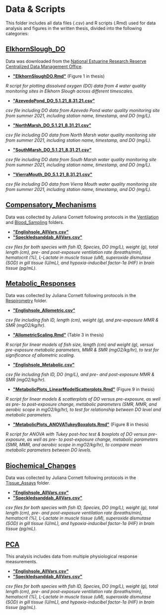 # Data & Scripts

This folder includes all data files (.csv) and R scripts (.Rmd) used for data analysis and figures in the written thesis, divided into the following categories:

## [ElkhornSlough_DO](ElkhornSlough_DO)

Data was downloaded from the [National Estuarine Research Reserve Centralized Data Management Office](http://cdmo.baruch.sc.edu/dges/).

* [**"ElkhornSloughDO.Rmd"**](ElkhornSlough_DO/ElkhornSloughDO.Rmd) (Figure 1 in thesis)

_R script for plotting dissolved oxygen (DO) data from 4 water quality monitoring sites in Elkhorn Slough across different timescales._

* [**"AzevedoPond_DO_5.1.21_8.31.21.csv"**](ElkhornSlough_DO/AzevedoPond_DO_5.1.21_8.31.21.csv)

_csv file including DO data from Azevedo Pond water quality monitoring site from summer 2021, including station name, timestamp, and DO (mg/L)._

* [**"NorthMarsh_DO_5.1.21_8.31.21.csv"**](ElkhornSlough_DO/NorthMarsh_DO_5.1.21_8.31.21.csv)

_csv file including DO data from North Marsh water quality monitoring site from summer 2021, including station name, timestamp, and DO (mg/L)._

* [**"SouthMarsh_DO_5.1.21_8.31.21.csv"**](ElkhornSlough_DO/SouthMarsh_DO_5.1.21_8.31.21.csv)

_csv file including DO data from South Marsh water quality monitoring site from summer 2021, including station name, timestamp, and DO (mg/L)._

* [**"VierraMouth_DO_5.1.21_8.31.21.csv"**](ElkhornSlough_DO/VierraMouth_DO_5.1.21_8.31.21.csv)

_csv file including DO data from Vierra Mouth water quality monitoring site from summer 2021, including station name, timestamp, and DO (mg/L)._

## [Compensatory_Mechanisms](Compensatory_Mechanisms)

Data was collected by Juliana Cornett following protocols in the [Ventilation](/Protocols/Ventilation) and [Blood_Sampling](/Protocols/Blood_Sampling) folders. 

* [**"Englishsole_AllVars.csv"**](Compensatory_Mechanisms/Englishsole_AllVars.csv)
* [**"Speckledsanddab_AllVars.csv"**](Compensatory_Mechanisms/Speckledsanddab_AllVars.csv)

_csv files for both species with fish ID, Species, DO (mg/L), weight (g), total length (cm), pre- and post-exposure ventilation rate (breaths/min), hematocrit (%), L-Lactate in muscle tissue (uM), superoxide dismutase (SOD) in gill tissue (U/mL), and hypoxia-inducibel factor-1a (HIF) in brain tissue (pg/mL)._

## [Metabolic_Responses](Metabolic_Responses)

Data was collected by Juliana Cornett following protocols in the [Respirometry](/Protocols/Respirometry) folder. 

* [**"Englishsole_Allometric.csv"**](Metabolic_Responses/Englishsole_Allometric.csv)

_csv file including fish ID, length (cm), weight (g), and pre-exposure MMR & SMR (mgO2/kg/hr)._

* [**"AllometricScaling.Rmd"**](Metabolic_Responses/AllometricScaling.Rmd) (Table 3 in thesis)

_R script for linear models of fish size, length (cm) and weight (g), versus pre-exposure metabolic parameters, MMR & SMR (mgO2/kg/hr), to test for significance of allometric scaling._

* [**"Englishsole_Metabolic.csv"**](Metabolic_Responses/Englishsole_Metabolic.csv)

_csv file including fish ID, DO (mg/L), and pre- and post-exposure MMR & SMR (mgO2/kg/hr)._

* [**"MetabolicPlots_LinearModelScatterplots.Rmd"**](Metabolic_Responses/MetabolicPlots_LinearModelScatterplots.Rmd) (Figure 9 in thesis)

_R script for linear models & scatterplots of DO versus pre-exposure, as well as pre- to post-exposure change, metabolic parameters (SMR, MMR, and aerobic scope in mgO2/kg/hr), to test for relationship between DO level and metabolic parameters._

* [**"MetabolicPlots_ANOVATukeyBoxplots.Rmd"**](Metabolic_Responses/MetabolicPlots_ANOVATukeyBoxplots.Rmd) (Figure 8 in thesis)

_R script for ANOVA with Tukey post-hoc test & boxplots of DO versus pre-exposure, as well as pre- to post-exposure change, metabolic parameters (SMR, MMR, and aerobic scope in mgO2/kg/hr), to compare mean metabolic parameters between DO levels._

## [Biochemical_Changes](Biochemical_Changes)

Data was collected by Juliana Cornett following protocols in the [Tissue_Assays](/Protocols/Tissue_Assays) folder. 

* [**"Englishsole_AllVars.csv"**](Biochemical_Changes/Englishsole_AllVars.csv)
* [**"Speckledsanddab_AllVars.csv"**](Biochemical_Changes/Speckledsanddab_AllVars.csv)

_csv files for both species with fish ID, Species, DO (mg/L), weight (g), total length (cm), pre- and post-exposure ventilation rate (breaths/min), hematocrit (%), L-Lactate in muscle tissue (uM), superoxide dismutase (SOD) in gill tissue (U/mL), and hypoxia-inducibel factor-1a (HIF) in brain tissue (pg/mL)._

## [PCA](PCA)

This analysis includes data from multiple physiological response measurements. 

* [**"Englishsole_AllVars.csv"**](PCA/Englishsole_AllVars.csv)
* [**"Speckledsanddab_AllVars.csv"**](PCA/Speckledsanddab_AllVars.csv)

_csv files for both species with fish ID, Species, DO (mg/L), weight (g), total length (cm), pre- and post-exposure ventilation rate (breaths/min), hematocrit (%), L-Lactate in muscle tissue (uM), superoxide dismutase (SOD) in gill tissue (U/mL), and hypoxia-inducibel factor-1a (HIF) in brain tissue (pg/mL)._



